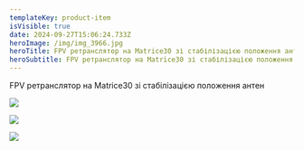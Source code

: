 ```yaml
---
templateKey: product-item
isVisible: true
date: 2024-09-27T15:06:24.733Z
heroImage: /img/img_3966.jpg
heroTitle: FPV ретранслятор на Matrice30 зі стабілізацією положення антенн
heroSubtitle: FPV ретранслятор на Matrice30 зі стабілізацією положення антенн
---
```

FPV ретранслятор на Matrice30 зі стабілізацією положення антен

![](/img/img_3966.jpg)

![](/img/img_3965.jpg)

![](/img/img_3964.jpg)